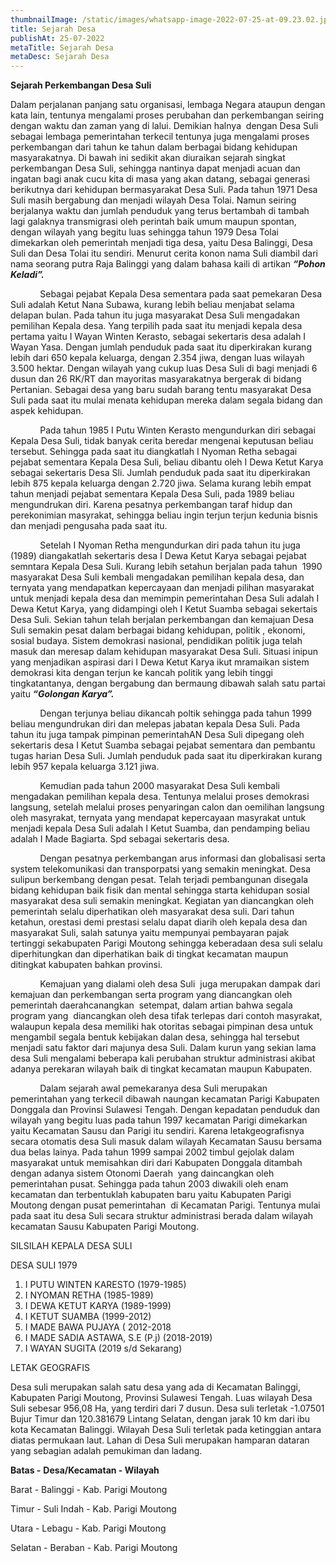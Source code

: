 ```yaml
---
thumbnailImage: /static/images/whatsapp-image-2022-07-25-at-09.23.02.jpeg
title: Sejarah Desa
publishAt: 25-07-2022
metaTitle: Sejarah Desa
metaDesc: Sejarah Desa
---
```

<!--StartFragment-->

**Sejarah Perkembangan Desa Suli**

Dalam perjalanan panjang satu organisasi, lembaga Negara ataupun dengan kata lain, tentunya mengalami proses perubahan dan perkembangan seiring dengan waktu dan zaman yang di lalui. Demikian halnya  dengan Desa Suli sebagai lembaga pemerintahan terkecil tentunya juga mengalami proses perkembangan dari tahun ke tahun dalam berbagai bidang kehidupan masyarakatnya. Di bawah ini sedikit akan diuraikan sejarah singkat perkembangan Desa Suli, sehingga nantinya dapat menjadi acuan dan ingatan bagi anak cucu kita di masa yang akan datang, sebagai generasi berikutnya dari kehidupan bermasyarakat Desa Suli. Pada tahun 1971 Desa Suli masih bergabung dan menjadi wilayah Desa Tolai. Namun seiring berjalanya waktu dan jumlah penduduk yang terus bertambah di tambah lagi galaknya transmigrasi oleh perintah baik umum maupun spontan, dengan wilayah yang begitu luas sehingga tahun 1979 Desa Tolai dimekarkan oleh pemerintah menjadi tiga desa, yaitu Desa Balinggi, Desa Suli dan Desa Tolai itu sendiri. Menurut cerita konon nama Suli diambil dari nama seorang putra Raja Balinggi yang dalam bahasa kaili di artikan ***“Pohon Keladi”.***

            Sebagai pejabat Kepala Desa sementara pada saat pemekaran Desa Suli adalah Ketut Nana Subawa, kurang lebih beliau menjabat selama delapan bulan. Pada tahun itu juga masyarakat Desa Suli mengadakan pemilihan Kepala desa. Yang terpilih pada saat itu menjadi kepala desa pertama yaitu I Wayan Winten Kerasto, sebagai sekertaris desa adalah I Wayan Yasa. Dengan jumlah penduduk pada saat itu diperkirakan kurang lebih dari 650 kepala keluarga, dengan 2.354 jiwa, dengan luas wilayah 3.500 hektar. Dengan wilayah yang cukup luas Desa Suli di bagi menjadi 6 dusun dan 26 RK/RT dan mayoritas masyarakatnya bergerak di bidang Pertanian. Sebagai desa yang baru sudah barang tentu masyarakat Desa Suli pada saat itu mulai menata kehidupan mereka dalam segala bidang dan aspek kehidupan.

            Pada tahun 1985 I Putu Winten Kerasto mengundurkan diri sebagai Kepala Desa Suli, tidak banyak cerita beredar mengenai keputusan beliau tersebut. Sehingga pada saat itu diangkatlah I Nyoman Retha sebagai pejabat sementara Kepala Desa Suli, beliau dibantu oleh I Dewa Ketut Karya sebagai sekertaris Desa Sli. Jumlah penduduk pada saat itu diperkirakan lebih 875 kepala keluarga dengan 2.720 jiwa. Selama kurang lebih empat tahun menjadi pejabat sementara Kepala Desa Suli, pada 1989 beliau mengundrukan diri. Karena pesatnya perkembangan taraf hidup dan perekonimian masyrakat, sehingga beliau ingin terjun terjun kedunia bisnis dan menjadi pengusaha pada saat itu.

            Setelah I Nyoman Retha mengundurkan diri pada tahun itu juga (1989) diangakatlah sekertaris desa I Dewa Ketut Karya sebagai pejabat semntara Kepala Desa Suli. Kurang lebih setahun berjalan pada tahun  1990 masyarakat Desa Suli kembali mengadakan pemilihan kepala desa, dan ternyata yang mendapatkan kepercayaan dan menjadi pilihan masyarakat untuk menjadi kepala desa dan memimpin pemerintahan Desa Suli adalah I Dewa Ketut Karya, yang didampingi oleh I Ketut Suamba sebagai sekertais Desa Suli. Sekian tahun telah berjalan perkembangan dan kemajuan Desa Suli semakin pesat dalam berbagai bidang kehidupan, politik , ekonomi, sosial budaya. Sistem demokrasi nasional, pendidikan politik juga telah masuk dan meresap dalam kehidupan masyarakat Desa Suli. Situasi inipun yang menjadikan aspirasi dari I Dewa Ketut Karya ikut mramaikan sistem demokrasi kita dengan terjun ke kancah politik yang lebih tinggi tingkatantanya, dengan bergabung dan bermaung dibawah salah satu partai yaitu ***“Golongan Karya”.***

            Dengan terjunya beliau dikancah poltik sehingga pada tahun 1999 beliau mengundrukan diri dan melepas jabatan kepala Desa Suli. Pada tahun itu juga tampak pimpinan pemerintahAN Desa Suli dipegang oleh sekertaris desa I Ketut Suamba sebagai pejabat sementara dan pembantu tugas harian Desa Suli. Jumlah penduduk pada saat itu diperkirakan kurang lebih 957 kepala keluarga 3.121 jiwa.

            Kemudian pada tahun 2000 masyarakat Desa Suli kembali mengadakan pemilihan kepala desa. Tentunya melalui proses demokrasi langsung, setelah melalui proses penyaringan calon dan oemilihan langsung oleh masyrakat, ternyata yang mendapat kepercayaan masyrakat untuk menjadi kepala Desa Suli adalah I Ketut Suamba, dan pendamping beliau adalah I Made Bagiarta. Spd sebagai sekertaris desa.

            Dengan pesatnya perkembangan arus informasi dan globalisasi serta system telekomunikasi dan transporpatsi yang semakin meningkat. Desa sulipun berkembang dengan pesat. Telah terjadi pembangunan disegala bidang kehidupan baik fisik dan mental sehingga starta kehidupan sosial masyarakat desa suli semakin meningkat. Kegiatan yan diancangkan oleh pemerintah selalu diperhatikan oleh masyarakat desa suli. Dari tahun ketahun, orestasi demi prestasi selalu dapat diarih oleh kepala desa dan masyarakat Suli, salah satunya yaitu mempunyai pembayaran pajak tertinggi sekabupaten Parigi Moutong sehingga keberadaan desa suli selalu diperhitungkan dan diperhatikan baik di tingkat kecamatan maupun ditingkat kabupaten bahkan provinsi.

            Kemajuan yang dialami oleh desa Suli  juga merupakan dampak dari kemajuan dan perkembangan serta program yang diancangkan oleh pemerintah daerahcanangkan  setempat, dalam artian bahwa segala program yang  diancangkan oleh desa tifak terlepas dari contoh masyrakat, walaupun kepala desa memiliki hak otoritas sebagai pimpinan desa untuk mengambil segala bentuk kebijakan dalan desa, sehingga hal tersebut menjadi satu faktor dari majunya desa Suli. Dalam kurun yang sekian lama desa Suli mengalami beberapa kali perubahan struktur administrasi akibat adanya perekaran wilayah baik di tingkat kecamatan maupun Kabupaten.

            Dalam sejarah awal pemekaranya desa Suli merupakan pemerintahan yang terkecil dibawah naungan kecamatan Parigi Kabupaten Donggala dan Provinsi Sulawesi Tengah. Dengan kepadatan penduduk dan wilayah yang begitu luas pada tahun 1997 kecamatan Parigi dimekarkan yaitu Kecamatan Sausu dan Parigi itu sendiri. Karena letakgeografisnya secara otomatis desa Suli masuk dalam wilayah Kecamatan Sausu bersama dua belas lainya. Pada tahun 1999 sampai 2002 timbul gejolak dalam masyarakat untuk memisahkan diri dari Kabupaten Donggala ditambah dengan adanya sistem Otonomi Daerah  yang daincangkan oleh pemerintahan pusat. Sehingga pada tahun 2003 diwakili oleh enam kecamatan dan terbentuklah kabupaten baru yaitu Kabupaten Parigi Moutong dengan pusat pemerintahan  di Kecamatan Parigi. Tentunya mulai pada saat itu desa Suli secara struktur administrasi berada dalam wilayah kecamatan Sausu Kabupaten Parigi Moutong.

SILSILAH KEPALA DESA SULI

DESA SULI 1979

1. I PUTU WINTEN KARESTO (1979-1985)
2. I NYOMAN RETHA (1985-1989)
3. I DEWA KETUT KARYA (1989-1999)
4. I KETUT SUAMBA (1999-2012)
5. I MADE BAWA PUJAYA ( 2012-2018
6. I MADE SADIA ASTAWA, S.E (P.j) (2018-2019)
7. I WAYAN SUGITA (2019 s/d Sekarang)

LETAK GEOGRAFIS

Desa suli merupakan salah satu desa yang ada di Kecamatan Balinggi, Kabupaten Parigi Moutong, Provinsi Sulawesi Tengah. Luas wilayah Desa Suli sebesar 956,08 Ha, yang terdiri dari 7 dusun. Desa suli terletak -1.07501 Bujur Timur dan 120.381679 Lintang Selatan, dengan jarak 10 km dari ibu kota Kecamatan Balinggi. Wilayah Desa Suli terletak pada ketinggian antara diatas permukaan laut. Lahan di Desa Suli merupakan hamparan dataran yang sebagian adalah pemukiman dan ladang.

**Batas -**                                   **Desa/Kecamatan  -              Wilayah**

Barat -                                     Balinggi -                               Kab. Parigi Moutong

Timur -                                    Suli Indah -                              Kab. Parigi Moutong

Utara  -                                   Lebagu -                                 Kab. Parigi Moutong

Selatan -                                  Beraban -                               Kab. Parigi Moutong

<!--EndFragment-->